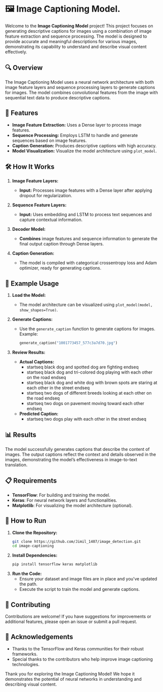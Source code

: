 # 🖼️ Image Captioning Model.

Welcome to the **Image Captioning Model** project! This project focuses on generating descriptive captions for images using a combination of image feature extraction and sequence processing. The model is designed to provide accurate and meaningful descriptions for various images, demonstrating its capability to understand and describe visual content effectively.

## 🔍 Overview

The Image Captioning Model uses a neural network architecture with both image feature layers and sequence processing layers to generate captions for images. The model combines convolutional features from the image with sequential text data to produce descriptive captions.

## 🚀 Features

- **Image Feature Extraction:** Uses a Dense layer to process image features.
- **Sequence Processing:** Employs LSTM to handle and generate sequences based on image features.
- **Caption Generation:** Produces descriptive captions with high accuracy.
- **Model Visualization:** Visualize the model architecture using `plot_model`.

## 🛠️ How It Works

1. **Image Feature Layers:** 
   - **Input:** Processes image features with a Dense layer after applying dropout for regularization.
   
2. **Sequence Feature Layers:**
   - **Input:** Uses embedding and LSTM to process text sequences and capture contextual information.

3. **Decoder Model:**
   - **Combines** image features and sequence information to generate the final output caption through Dense layers.

4. **Caption Generation:**
   - The model is compiled with categorical crossentropy loss and Adam optimizer, ready for generating captions.

## 📝 Example Usage

1. **Load the Model:**
   - The model architecture can be visualized using `plot_model(model, show_shapes=True)`.

2. **Generate Captions:**
   - Use the `generate_caption` function to generate captions for images. Example:
     ```python
     generate_caption("1001773457_577c3a7d70.jpg")
     ```

3. **Review Results:**
   - **Actual Captions:**
     - startseq black dog and spotted dog are fighting endseq
     - startseq black dog and tri-colored dog playing with each other on the road endseq
     - startseq black dog and white dog with brown spots are staring at each other in the street endseq
     - startseq two dogs of different breeds looking at each other on the road endseq
     - startseq two dogs on pavement moving toward each other endseq
   - **Predicted Caption:**
     - startseq two dogs play with each other in the street endseq

## 📊 Results

The model successfully generates captions that describe the content of images. The output captions reflect the context and details observed in the images, demonstrating the model’s effectiveness in image-to-text translation.

## 📋 Requirements

- **TensorFlow**: For building and training the model.
- **Keras**: For neural network layers and functionalities.
- **Matplotlib**: For visualizing the model architecture (optional).

## 🧠 How to Run

1. **Clone the Repository:**
   ```bash
   git clone https://github.com/Jimil_1407/image_detection.git
   cd image-captioning
   
2. **Install Dependencies:**
   ```bash
   pip install tensorflow keras matplotlib

3. **Run the Code:**
   - Ensure your dataset and image files are in place and you've updated the path.
   - Execute the script to train the model and generate captions.

## 🤝 Contributing

Contributions are welcome! If you have suggestions for improvements or additional features, please open an issue or submit a pull request.

## 🌟 Acknowledgements

- Thanks to the TensorFlow and Keras communities for their robust frameworks.
- Special thanks to the contributors who help improve image captioning technologies.

Thank you for exploring the Image Captioning Model! We hope it demonstrates the potential of neural networks in understanding and describing visual content.
